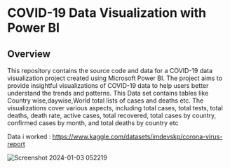 # COVID-19 Data Visualization with Power BI

## Overview

This repository contains the source code and data for a COVID-19 data visualization project created using Microsoft Power BI. 
The project aims to provide insightful visualizations of COVID-19 data to help users better understand the trends and patterns.
This Data set contains tables like Country wise,daywise,World total lists of cases and deaths etc.
The visualizations cover various aspects, including total cases, total tests, total deaths, death rate, 
active cases, total recovered, total cases by country, confirmed cases by month, and total deaths by country etc

Data i worked : https://www.kaggle.com/datasets/imdevskp/corona-virus-report

![Screenshot 2024-01-03 052219](https://github.com/raqibakthar/CoVid19_Data_Visualization/assets/109645475/e85ff47c-db95-4c01-bdbb-34283bafd881)
